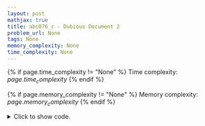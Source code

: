 ```yaml
---
layout: post
mathjax: true
title: abc076_c - Dubious Document 2
problem_url: None
tags: None
memory_complexity: None
time_complexity: None
---
```




{% if page.time_complexity != "None" %}
Time complexity: ${{ page.time_complexity }}$
{% endif %}

{% if page.memory_complexity != "None" %}
Memory complexity: ${{ page.memory_complexity }}$
{% endif %}

<details>
<summary>
<p style="display:inline">Click to show code.</p>
</summary>
```cpp
{% raw %}
using namespace std;
using vi = vector<int>;
int main(void)
{
    string s, t;
    cin >> s >> t;
    int n = s.size(), m = t.size();
    int k = -1;
    bool ok;
    if (n < m)
    {
        cout << "UNRESTORABLE" << endl;
        return 0;
    }
    for (int i = 0; i < n - m + 1; ++i)
    {
        ok = true;
        for (int j = 0; j < m; ++j)
        {
            if (s[i + j] != t[j] and s[i + j] != '?')
            {
                ok = false;
            }
        }
        if (ok)
            k = i + m - 1;
    }
    if (k != -1)
    {
        for (int i = 0; i < n; ++i)
        {
            if (i >= k - m + 1 and i <= k)
            {
                cout << t[i - k + m - 1];
            }
            else
            {
                if (s[i] == '?')
                    cout << 'a';
                else
                    cout << s[i];
            }
        }
    }
    else
        cout << "UNRESTORABLE" << endl;
    return 0;
}

{% endraw %}
```
</details>

